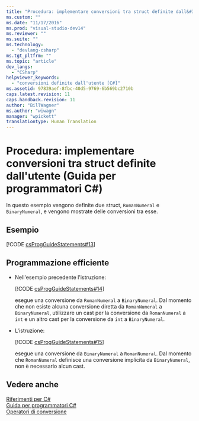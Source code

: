 ```yaml
---
title: "Procedura: implementare conversioni tra struct definite dall&#39;utente (Guida per programmatori C#) | Microsoft Docs"
ms.custom: ""
ms.date: "11/17/2016"
ms.prod: "visual-studio-dev14"
ms.reviewer: ""
ms.suite: ""
ms.technology: 
  - "devlang-csharp"
ms.tgt_pltfrm: ""
ms.topic: "article"
dev_langs: 
  - "CSharp"
helpviewer_keywords: 
  - "conversioni definite dall'utente [C#]"
ms.assetid: 97839aef-8fbc-40d5-9769-6b569bc2710b
caps.latest.revision: 11
caps.handback.revision: 11
author: "BillWagner"
ms.author: "wiwagn"
manager: "wpickett"
translationtype: Human Translation
---
```

# Procedura: implementare conversioni tra struct definite dall&#39;utente (Guida per programmatori C#)
In questo esempio vengono definite due struct, `RomanNumeral` e `BinaryNumeral`, e vengono mostrate delle conversioni tra esse.  
  
## Esempio  
 [!CODE [csProgGuideStatements#13](../CodeSnippet/VS_Snippets_VBCSharp/csProgGuideStatements#13)]  
  
## Programmazione efficiente  
  
-   Nell'esempio precedente l'istruzione:  
  
     [!CODE [csProgGuideStatements#14](../CodeSnippet/VS_Snippets_VBCSharp/csProgGuideStatements#14)]  
  
     esegue una conversione da `RomanNumeral` a `BinaryNumeral`.  Dal momento che non esiste alcuna conversione diretta da `RomanNumeral` a `BinaryNumeral`, utilizzare un cast per la conversione da `RomanNumeral` a `int` e un altro cast per la conversione da `int` a `BinaryNumeral`.  
  
-   L'istruzione:  
  
     [!CODE [csProgGuideStatements#15](../CodeSnippet/VS_Snippets_VBCSharp/csProgGuideStatements#15)]  
  
     esegue una conversione da `BinaryNumeral` a `RomanNumeral`.  Dal momento che `RomanNumeral` definisce una conversione implicita da `BinaryNumeral`, non è necessario alcun cast.  
  
## Vedere anche  
 [Riferimenti per C\#](../../../csharp/language-reference/index.md)   
 [Guida per programmatori C\#](../../../csharp/programming-guide/index.md)   
 [Operatori di conversione](../../../csharp/programming-guide/statements-expressions-operators/conversion-operators.md)